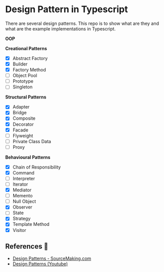 # Design Pattern in Typescript

There are several design patterns. This repo is to show what are they and what are the example implementations in Typescript.

**OOP**

**Creational Patterns**

- [x] Abstract Factory
- [x] Builder
- [x] Factory Method
- [ ] Object Pool
- [ ] Prototype
- [ ] Singleton

**Structural Patterns**

- [x] Adapter
- [x] Bridge
- [x] Composite
- [x] Decorator
- [x] Facade
- [ ] Flyweight
- [ ] Private Class Data
- [ ] Proxy

**Behavioural Patterns**

- [x] Chain of Responsibility
- [x] Command
- [ ] Interpreter
- [ ] Iterator
- [x] Mediator
- [ ] Memento
- [ ] Null Object
- [x] Observer
- [ ] State
- [x] Strategy
- [x] Template Method
- [x] Visitor

## References 📗

- [Design Patterns - SourceMaking.com](https://sourcemaking.com/design_patterns)
- [Design Patterns (Youtube)](https://www.youtube.com/watch?v=vNHpsC5ng_E&list=PLF206E906175C7E07)
